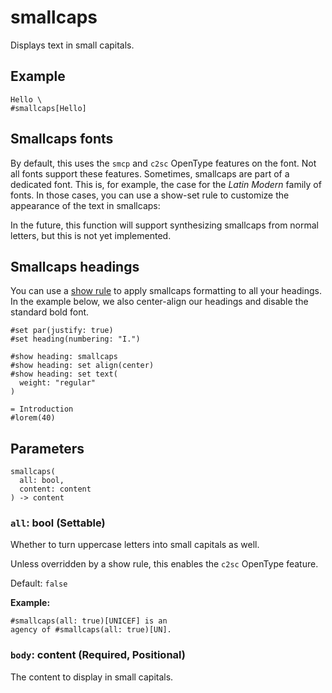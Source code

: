 # smallcaps

Displays text in small capitals.

## Example

```typst
Hello \
#smallcaps[Hello]
```

## Smallcaps fonts

By default, this uses the `smcp` and `c2sc` OpenType features on the font. Not all fonts support these features. Sometimes, smallcaps are part of a dedicated font. This is, for example, the case for the *Latin Modern* family of fonts. In those cases, you can use a show-set rule to customize the appearance of the text in smallcaps:

In the future, this function will support synthesizing smallcaps from normal letters, but this is not yet implemented.

## Smallcaps headings

You can use a [show rule](/docs/reference/styling/#show-rules) to apply smallcaps formatting to all your headings. In the example below, we also center-align our headings and disable the standard bold font.

```typst
#set par(justify: true)
#set heading(numbering: "I.")

#show heading: smallcaps
#show heading: set align(center)
#show heading: set text(
  weight: "regular"
)

= Introduction
#lorem(40)
```

## Parameters

```
smallcaps(
  all: bool,
  content: content
) -> content
```

### `all`: bool (Settable)

Whether to turn uppercase letters into small capitals as well.

Unless overridden by a show rule, this enables the `c2sc` OpenType feature.

Default: `false`

**Example:**
```typst
#smallcaps(all: true)[UNICEF] is an
agency of #smallcaps(all: true)[UN].
```

### `body`: content (Required, Positional)

The content to display in small capitals.

